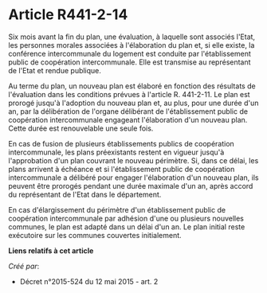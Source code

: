 # Article R441-2-14

Six mois avant la fin du plan, une évaluation, à laquelle sont associés l'Etat, les personnes morales associées à
l'élaboration du plan et, si elle existe, la conférence intercommunale du logement est conduite par l'établissement public de
coopération intercommunale. Elle est transmise au représentant de l'Etat et rendue publique. 

Au terme du plan, un nouveau plan est élaboré en fonction des résultats de l'évaluation dans les conditions prévues à
l'article R. 441-2-11. Le plan est prorogé jusqu'à l'adoption du nouveau plan et, au plus, pour une durée d'un an, par la
délibération de l'organe délibérant de l'établissement public de coopération intercommunale engageant l'élaboration d'un
nouveau plan. Cette durée est renouvelable une seule fois. 

En cas de fusion de plusieurs établissements publics de coopération intercommunale, les plans préexistants restent en vigueur
jusqu'à l'approbation d'un plan couvrant le nouveau périmètre. Si, dans ce délai, les plans arrivent à échéance et si
l'établissement public de coopération intercommunale a délibéré pour engager l'élaboration d'un nouveau plan, ils peuvent
être prorogés pendant une durée maximale d'un an, après accord du représentant de l'Etat dans le département. 

En cas d'élargissement du périmètre d'un établissement public de coopération intercommunale par adhésion d'une ou plusieurs
nouvelles communes, le plan est adapté dans un délai d'un an. Le plan initial reste exécutoire sur les communes couvertes
initialement.

**Liens relatifs à cet article**

_Créé par_:

  - Décret n°2015-524 du 12 mai 2015 - art. 2
